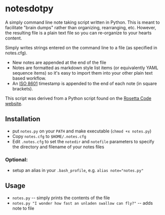 notesdotpy
==========

A simply command line note taking script written in Python. This is meant to facilitate "brain dumps" rather than organizing, rearranging, etc.  However, the resulting file is a plain text file so you can re-organize to your hearts content.

Simply writes strings entered on the command line to a file (as specified in notes.cfg).

- New notes are appended at the end of the file
- Notes are formatted as markdown style list items (or equivalently YAML sequence items) so it's easy to import them into your other plain text based workflow.
- An [ISO 8601](http://www.w3.org/TR/NOTE-datetime) timestamp is appended to the end of each note (in square brackets).

This script was derived from a Python script found on the [Rosetta Code website](http://rosettacode.org/wiki/Take_notes_on_the_command_line#Python).

## Installation
- put `notes.py` on your `PATH` and make executable (`chmod +x notes.py`)
- Copy `notes.cfg` to `$HOME/.notes.cfg`
- Edit `.notes.cfg` to set the `notedir` and `notefile` parameters to specify the directory and filename of your notes files

### Optional:
- setup an alias in your `.bash_profile`, e.g. `alias note="notes.py"`

## Usage
- `notes.py` -- simply prints the contents of the file
- `notes.py "I wonder how fast an unladen swallow can fly?"` --  adds note to file

